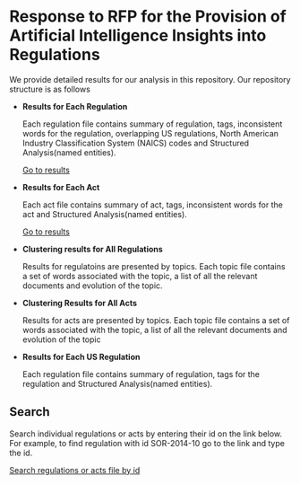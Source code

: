 # Response to RFP for the Provision of Artificial Intelligence Insights into Regulations




We provide detailed results for our analysis in this repository. Our repository structure is as follows

* **Results for Each Regulation**
    
    Each regulation file contains summary of regulation, tags, inconsistent words for the regulation, overlapping US regulations, North American Industry Classification System (NAICS) codes and Structured Analysis(named entities). 
    
    [Go to results](regulations)
    
* **Results for Each Act**

    Each act file contains summary of act, tags, inconsistent words for the act and Structured Analysis(named entities). 
    
    [Go to results](acts)

* **Clustering results for All Regulations**

    Results for regulatoins are presented by topics. Each topic file contains a set of words associated with the topic, a list of all the relevant documents and evolution of the topic.

* **Clustering Results for All Acts**

    Results for acts are presented by topics. Each topic file contains a set of words associated with the topic, a list of all the relevant documents and evolution of the topic

* **Results for Each US Regulation**

    Each regulation file contains summary of regulation, tags for the regulation and Structured Analysis(named entities).

## Search
Search individual regulations or acts by entering their id on the link below. For example, to find regulation with id SOR-2014-10 go to the link and type the id.

[Search regulations or acts file by id](https://github.com/D3Labs-Inc/rfp-ai-reg/find/master)

